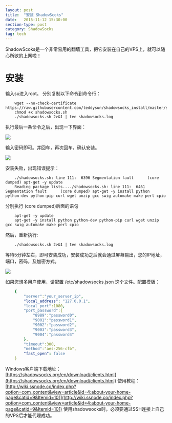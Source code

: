 ```yaml
---
layout: post
title:  "安装 ShadowScoks"
date:   2015-11-12 15:30:00
section-type: post
category: ShadowSocks
tag: tech
---
```

ShadowScoks是一个非常易用的翻墙工具，把它安装在自己的VPS上，就可以随心所欲的上网啦！
# 安装 #
输入su进入root。
分别复制以下命令到命令行：

```
    wget --no-check-certificate https://raw.githubusercontent.com/teddysun/shadowsocks_install/master/shadowsocks.sh
    chmod +x shadowsocks.sh
    ./shadowsocks.sh 2>&1 | tee shadowsocks.log
```

执行最后一条命令之后，出现一下界面：

![](https://raw.githubusercontent.com/maplecumt/blogImages/master/2015-11-12-shadowsocks/ss1.png)

输入密码即可。并回车，再次回车，确认安装。

![](https://raw.githubusercontent.com/maplecumt/blogImages/master/2015-11-12-shadowsocks/ss3.png)

安装失败，出现错误提示：

```
    ./shadowsocks.sh: line 111:  6396 Segmentation fault      (core dumped) apt-get -y update
    Reading package lists..../shadowsocks.sh: line 111:  6461 Segmentation fault      (core dumped) apt-get -y install python python-dev python-pip curl wget unzip gcc swig automake make perl cpio
```

分别执行 (core dumped)后面的语句

```
    apt-get -y update
    apt-get -y install python python-dev python-pip curl wget unzip gcc swig automake make perl cpio
```

然后，重新执行:

```
    ./shadowsocks.sh 2>&1 | tee shadowsocks.log
```

等待5分钟左右，即可安装成功，安装成功之后就会通过屏幕输出，您的IP地址，端口，密码，及加密方式。

![](https://raw.githubusercontent.com/maplecumt/blogImages/master/2015-11-12-shadowsocks/ss4.png)

如果您想多用户使用，请配置 /etc/shadowsocks.json 这个文件。配置模版：

```yaml
    {
        "server":"your_server_ip",
        "local_address": "127.0.0.1",
        "local_port":1080,
        "port_password":{
            "8989":"password0",
            "9001":"password1",
            "9002":"password2",
            "9003":"password3",
            "9004":"password4"
        },
        "timeout":300,
        "method":"aes-256-cfb",
        "fast_open": false
    }
```

Windows客户端下载地址：[https://shadowsocks.org/en/download/clients.html](https://shadowsocks.org/en/download/clients.html)
使用教程：[http://wiki.ssnode.co/index.php?option=com_content&view=article&id=4:about-your-home-page&catid=9&Itemid=101](http://wiki.ssnode.co/index.php?option=com_content&view=article&id=4:about-your-home-page&catid=9&Itemid=101)
使用shadowsocks时，必须要通过SSH连接上自己的VPS后才能代理成功。